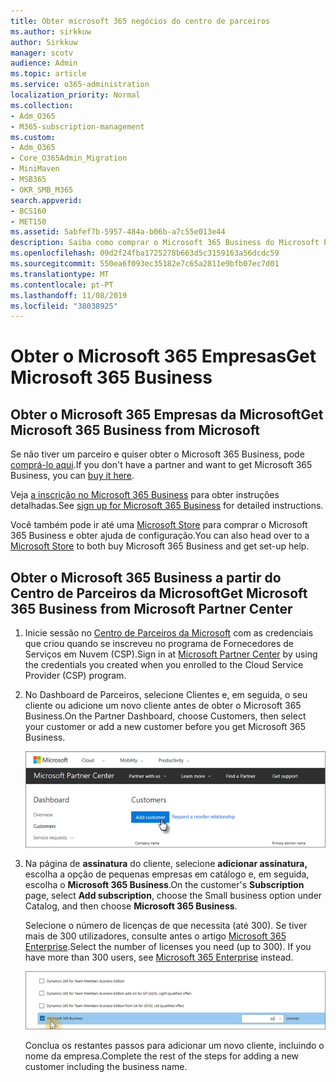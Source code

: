 ```yaml
---
title: Obter microsoft 365 negócios do centro de parceiros
ms.author: sirkkuw
author: Sirkkuw
manager: scotv
audience: Admin
ms.topic: article
ms.service: o365-administration
localization_priority: Normal
ms.collection:
- Adm_O365
- M365-subscription-management
ms.custom:
- Adm_O365
- Core_O365Admin_Migration
- MiniMaven
- MSB365
- OKR_SMB_M365
search.appverid:
- BCS160
- MET150
ms.assetid: 5abfef7b-5957-484a-b06b-a7c55e013e44
description: Saiba como comprar o Microsoft 365 Business do Microsoft Partner Center.
ms.openlocfilehash: 09d2f24fba1725278b663d5c3159163a56dcdc59
ms.sourcegitcommit: 550ea6f093ec35182e7c65a2811e9bfb07ec7d01
ms.translationtype: MT
ms.contentlocale: pt-PT
ms.lasthandoff: 11/08/2019
ms.locfileid: "38038925"
---
```

# <a name="get-microsoft-365-business"></a><span data-ttu-id="96f0b-103">Obter o Microsoft 365 Empresas</span><span class="sxs-lookup"><span data-stu-id="96f0b-103">Get Microsoft 365 Business</span></span>

## <a name="get-microsoft-365-business-from-microsoft"></a><span data-ttu-id="96f0b-104">Obter o Microsoft 365 Empresas da Microsoft</span><span class="sxs-lookup"><span data-stu-id="96f0b-104">Get Microsoft 365 Business from Microsoft</span></span>

<span data-ttu-id="96f0b-105">Se não tiver um parceiro e quiser obter o Microsoft 365 Business, pode [comprá-lo aqui](https://www.microsoft.com/en-US/microsoft-365/business).</span><span class="sxs-lookup"><span data-stu-id="96f0b-105">If you don't have a partner and want to get Microsoft 365 Business, you can [buy it here](https://www.microsoft.com/en-US/microsoft-365/business).</span></span>

<span data-ttu-id="96f0b-106">Veja [a inscrição no Microsoft 365 Business](sign-up.md) para obter instruções detalhadas.</span><span class="sxs-lookup"><span data-stu-id="96f0b-106">See [sign up for Microsoft 365 Business](sign-up.md) for detailed instructions.</span></span>

<span data-ttu-id="96f0b-107">Você também pode ir até uma [Microsoft Store](https://www.microsoft.com/en-us/store/locations/find-a-store?icid=en_US_Store_UH_FAS) para comprar o Microsoft 365 Business e obter ajuda de configuração.</span><span class="sxs-lookup"><span data-stu-id="96f0b-107">You can also head over to a [Microsoft Store](https://www.microsoft.com/en-us/store/locations/find-a-store?icid=en_US_Store_UH_FAS) to both buy Microsoft 365 Business and get set-up help.</span></span>
  
## <a name="get-microsoft-365-business-from-microsoft-partner-center"></a><span data-ttu-id="96f0b-108">Obter o Microsoft 365 Business a partir do Centro de Parceiros da Microsoft</span><span class="sxs-lookup"><span data-stu-id="96f0b-108">Get Microsoft 365 Business from Microsoft Partner Center</span></span>

1. <span data-ttu-id="96f0b-109">Inicie sessão no [Centro de Parceiros da Microsoft](https://go.microsoft.com/fwlink/p/?linkid=849910) com as credenciais que criou quando se inscreveu no programa de Fornecedores de Serviços em Nuvem (CSP).</span><span class="sxs-lookup"><span data-stu-id="96f0b-109">Sign in at [Microsoft Partner Center](https://go.microsoft.com/fwlink/p/?linkid=849910) by using the credentials you created when you enrolled to the Cloud Service Provider (CSP) program.</span></span> 
    
2. <span data-ttu-id="96f0b-110">No Dashboard de Parceiros, selecione Clientes e, em seguida, o seu cliente ou adicione um novo cliente antes de obter o Microsoft 365 Business.</span><span class="sxs-lookup"><span data-stu-id="96f0b-110">On the Partner Dashboard, choose Customers, then select your customer or add a new customer before you get Microsoft 365 Business.</span></span>
    
    ![In the Microsoft Partner center, add a new customer.](media/ec807d07-bbd2-411f-8fe1-c644cf9a3882.png)
  
3. <span data-ttu-id="96f0b-112">Na página de **assinatura** do cliente, selecione **adicionar assinatura,** escolha a opção de pequenas empresas em catálogo e, em seguida, escolha o **Microsoft 365 Business**.</span><span class="sxs-lookup"><span data-stu-id="96f0b-112">On the customer's **Subscription** page, select **Add subscription**, choose the Small business option under Catalog, and then choose **Microsoft 365 Business**.</span></span>
    
    <span data-ttu-id="96f0b-p101">Selecione o número de licenças de que necessita (até 300). Se tiver mais de 300 utilizadores, consulte antes o artigo [Microsoft 365 Enterprise](https://go.microsoft.com/fwlink/p/?linkid=862316).</span><span class="sxs-lookup"><span data-stu-id="96f0b-p101">Select the number of licenses you need (up to 300). If you have more than 300 users, see [Microsoft 365 Enterprise](https://go.microsoft.com/fwlink/p/?linkid=862316) instead.</span></span> 
    
    ![On the New subscription page choose small business.](media/52d99e89-2175-4974-84bb-dd626048541b.png)
  
    <span data-ttu-id="96f0b-116">Conclua os restantes passos para adicionar um novo cliente, incluindo o nome da empresa.</span><span class="sxs-lookup"><span data-stu-id="96f0b-116">Complete the rest of the steps for adding a new customer including the business name.</span></span>
    



